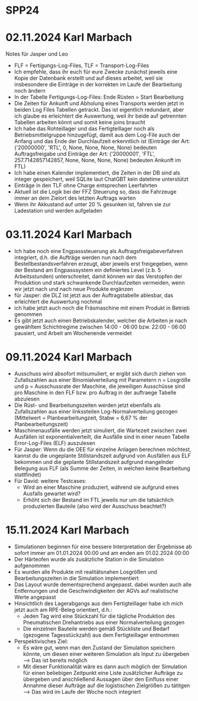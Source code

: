 # SPP24
# 02.11.2024 Karl Marbach
Notes für Jasper und Leo
- FLF = Fertigungs-Log-Files, TLF = Transport-Log-Files
- Ich empfehle, dass ihr euch für eure Zwecke zunächst jeweils eine Kopie der Datenbank erstellt und auf dieses arbeitet, weil sie insbesondere die Einträge in der korrekten im Laufe der Bearbeitung noch ändern
- In der Tabelle Fertigungs-Log-Files: Ende Rüsten = Start Bearbeitung 
- Die Zeiten für Ankunft und Abholung eines Transports werden jetzt in beiden Log Files Tabellen getrackt. Das ist eigentlich redundant, aber ich glaube es erleichtert die Auswertung, weil ihr beide auf getrennten Tabellen arbeiten könnt und somit keine joins braucht 
- Ich habe das Rohteillager und das Fertigteillager noch als Betriebsmittelgruppe hinzugefügt, damit aus dem Log-File auch der Anfang und das Ende der Durchlaufzeit erkenntlich ist (Einträge der Art: ('20000000', 'RTL', 0, None, None, None, None) bedeuten Auftragsfreigabe und Einträge der Art: ('20000001', 'FTL', 257.7142857142857, None, None, None, None) bedeuten Ankunft im FTL)
- Ich habe einen Kalender implementiert, die Zeiten in der DB sind als integer gespeichert, weil SQLite laut ChatGBT kein datetime unterstützt
- Einträge in den TLF ohne Charge entsprechen Leerfahrten 
- Aktuell ist die Logik bei der FFZ Steuerung so, dass die Fahrzeuge immer an dem Zielort des letzten Auftrags warten
- Wenn ihr Akkustand auf unter 20 % gesunken ist, fahren sie zur Ladestation und werden aufgeladen

# 03.11.2024 Karl Marbach
- Ich habe noch eine Engpasssteuerung als Auftragsfreigabeverfahren integriert, d.h. die Aufträge werden nun nach dem Bestellbestandsverfahren erzeugt, aber jeweils erst freigegeben, wenn der Bestand am Engpasssystem ein definiertes Level (z.b. 5 Arbeitsstunden) unterschreitet, damit können wir das Verstopfen der Produktion und stark schwankende Durchlaufzeiten vermeiden, wenn wir jetzt nach und nach neue Produkte ergänzen 
- für Jasper: die DLZ ist jetzt aus der Auftragstabelle ablesbar, das erleichtert die Auswertung nochmal
- ich habe jetzt auch noch die Fräsmaschine mit einem Produkt in Betrieb genommen
- Es gibt jetzt auch einen Betriebskalender, welcher die Arbeiten je nach gewähltem Schichtregime zwischen 14:00 - 06:00 bzw. 22:00 - 06:00 pausiert, und Arbeit am Wochenende vermeidet

# 09.11.2024 Karl Marbach
- Ausschuss wird absofort mitsumuliert, er ergibt sich durch ziehen von Zufallszahlen aus einer Binomialverteilung mit Parametern n = Losgröße und p = Ausschussrate der Maschine, die jeweiligen Ausschüsse sind pro Maschine in den FLF bzw. pro Auftrag in der auftraege Tabelle abzulesen
- Die Rüst- und Bearbeitungszeiten werden jetzt ebenfalls als Zufallszahlen aus einer linkssteilen Log-Normalverteilung gezogen (Mittelwert = Planbearbeitungzeit, Stabw = 6,67 % der Planbearbeitungszeit)
- Maschinenausfälle werden jetzt simuliert, die Wartezeit zwischen zwei Ausfällen ist exponentialverteilt, die Ausfälle sind in einer neuen Tabelle Error-Log-Files (ELF) auszulesen
- Für Jasper: Wenn du die OEE für einzelne Anlagen berechnen möchtest, kannst du die ungeplante Stillstandszeit aufgrund von Ausfällen aus ELF bekommen und die geplante Stillstandszeit aufgrund mangelnder Belegung aus FLF (als Summe der Zeiten, in welchen keine Bearbeitung stattfindet)
- Für David: weitere Testcases:
    - Wird an einer Maschine produziert, während sie aufgrund eines Ausfalls gewartet wird?
    - Erhöht sich der Bestand im FTL jeweils nur um die tatsächlich produzierten Bauteile (also wird der Ausschuss beachtet?)

# 15.11.2024 Karl Marbach
- Simulationen beginnen für eine bessere Interpretation der Ergebnisse ab sofort immer am 01.01.2024 00:00 und am enden am 01.02.2024 00:00
- Der Härteofen wurde als zusätzliche Station in die Simulation aufgenommen
- Es wurden alle Produkte mit realitätsnahen Losgrößen und Bearbeitungszeiten in die Simulation implementiert
- Das Layout wurde dementsprechend angepasst. dabei wurden auch alle Entfernungen und die Geschwindigkeiten der AGVs auf realistische Werte angepasst 
- Hinsichtlich des Lagerabgangs aus dem Fertigteillager habe ich mich jetzt auch am RPE-Beleg orientiert, d.h.:
    - Jeden Tag wird eine Stückzahl für die tägliche Produktion des Pneumatischen Drehantriebs aus einer Normalverteilung gezogen
    - Die einzelnen Bauteile werden gemäß Stückliste und Bedarf (gezogene Tagesstückzahl) aus dem Fertigteillager entnommen 
- Perspektivisches Ziel: 
    - Es wäre gut, wenn man den Zustand der Simulation speichern könnte, um diesen einer weiteren Simulation als Input zu übergeben --> Das ist bereits möglich
    - Mit dieser Funktionalität wäre es dann auch möglich der Simulation für einen beliebigen Zeitpunkt eine Liste zusätzlicher Aufträge zu übergeben und anschließend Aussagen über den Einfluss einer Annahme dieser Aufträge auf die logistischen Zielgrößen zu tätitgen --> Das wird im Laufe der Woche noch integriert 
